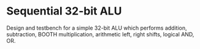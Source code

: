 # Sequential 32-bit ALU
Design and testbench for a simple 32-bit ALU which performs addition, subtraction, BOOTH multiplication, arithmetic left, right shifts, logical AND, OR.

